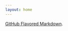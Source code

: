 ```yaml
---
layout: home
---
```


[GitHub Flavored Markdown](https://guides.github.com/features/mastering-markdown/).


